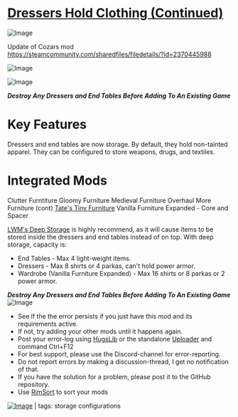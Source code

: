 # [Dressers Hold Clothing (Continued)](https://steamcommunity.com/sharedfiles/filedetails/?id=2584894865)

![Image](https://i.imgur.com/buuPQel.png)

Update of Cozars mod
https://steamcommunity.com/sharedfiles/filedetails/?id=2370445988

![Image](https://i.imgur.com/pufA0kM.png)
	
![Image](https://i.imgur.com/Z4GOv8H.png)

*****Destroy Any Dressers and End Tables Before Adding To An Existing Game*****

# Key Features


Dressers and end tables are now storage. By default, they hold non-tainted apparel. They can  be configured to store weapons, drugs, and textiles.

# Integrated Mods


Clutter Furntiture
Gloomy Furniture
Medieval Furniture Overhaul
More Furniture (cont)
[Tate's Tiny Furniture](https://steamcommunity.com/sharedfiles/itemedittext/?id=2247819099)
Vanilla Furniture Expanded - Core and Spacer

[LWM's Deep Storage](https://steamcommunity.com/sharedfiles/itemedittext/?id=1617282896) is highly recommend, as it will cause items to be stored inside the dressers and end tables instead of on top. With deep storage, capacity is:


- End Tables - Max 4 light-weight items.
- Dressers - Max 8 shirts or 4 parkas, can't hold power armor.
- Wardrobe (Vanilla Furniture Expanded) - Max 16 shirts or 8 parkas or 2 power armor.



*****Destroy Any Dressers and End Tables Before Adding To An Existing Game*****
![Image](https://i.imgur.com/PwoNOj4.png)



-  See if the the error persists if you just have this mod and its requirements active.
-  If not, try adding your other mods until it happens again.
-  Post your error-log using [HugsLib](https://steamcommunity.com/workshop/filedetails/?id=818773962) or the standalone [Uploader](https://steamcommunity.com/sharedfiles/filedetails/?id=2873415404) and command Ctrl+F12
-  For best support, please use the Discord-channel for error-reporting.
-  Do not report errors by making a discussion-thread, I get no notification of that.
-  If you have the solution for a problem, please post it to the GitHub repository.
-  Use [RimSort](https://github.com/RimSort/RimSort/releases/latest) to sort your mods

 

[![Image](https://img.shields.io/github/v/release/emipa606/DressersHoldClothing?label=latest%20version&style=plastic&color=9f1111&labelColor=black)](https://steamcommunity.com/sharedfiles/filedetails/changelog/2584894865) | tags:  storage configurations
